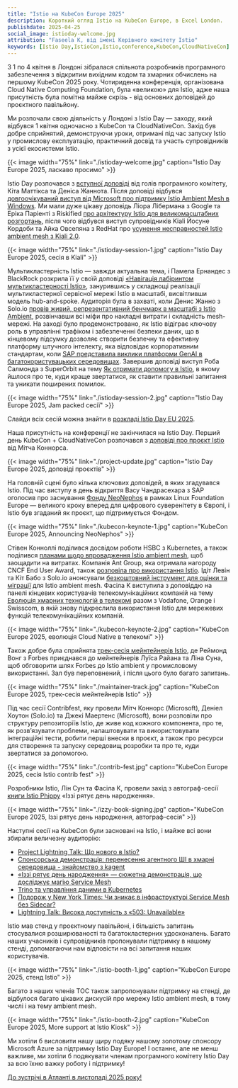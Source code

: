 ```yaml
---
title: "Istio на KubeCon Europe 2025"
description: Короткий огляд Istio на KubeCon Europe, в Excel London.
publishdate: 2025-04-25
social_image: istioday-welcome.jpg
attribution: "Faseela K, від імені Керівного комітету Istio"
keywords: [Istio Day,IstioCon,Istio,conference,KubeCon,CloudNativeCon]
---
```


З 1 по 4 квітня в Лондоні зібралася спільнота розробників програмного забезпечення з відкритим вихідним кодом та хмарних обчислень на першому KubeCon 2025 року. Чотириденна конференція, організована Cloud Native Computing Foundation, була «великою» для Istio, адже наша присутність була помітна майже скрізь - від основних доповідей до проєктного павільйону.

Ми розпочали свою діяльність у Лондоні з Istio Day — заходу, який відбувся 1 квітня одночасно з KubeCon та CloudNativeCon. Захід був добре сприйнятий, демонструючи уроки, отримані під час запуску Istio у промислову експлуатацію, практичний досвід та участь супровідників з усієї екосистеми Istio.

{{< image width="75%"
    link="./istioday-welcome.jpg"
    caption="Istio Day Europe 2025, ласкаво просимо"
    >}}

Istio Day розпочався з [вступної доповіді](https://youtu.be/v10UpNQIoT0?si=CEOwz3nMMPVP7XWE) від голів програмного комітету, Кіта Маттікса та Деніса Жаннота. Після доповіді відбувся [довгоочікуваний виступ від Microsoft про підтримку Istio Ambient Mesh в Windows](https://youtu.be/sULnWlj8sR8?si=ewQ2hgdEZ5ZSRGuK). Ми мали дуже цікаву доповідь Ліора Лібермана з Google та Еріка Паріенті з Riskified [про архітектуру Istio для великомасштабних розгортань](https://youtu.be/GNi9ZJFuups?si=7gjH_tW6dURyJOLZ), після чого відбувся виступ супровідників Kiali Йосуне Кордоби та Айка Овсепяна з RedHat про [усунення несправностей Istio ambient mesh з Kiali 2.0](https://youtu.be/kodNy436ND0?si=Qyh4ebtfnYV2H6Ap).

{{< image width="75%"
    link="./istioday-session-1.jpg"
    caption="Istio Day Europe 2025, сесія в Kiali"
    >}}

Мультикластерність Istio — завжди актуальна тема, і Памела Ернандес з BlackRock розкрила її у своїй доповіді [«Навігація лабіринтом мультикластерності Istio»](https://youtu.be/WpEkfVGWmd8?si=amUJ2sbZVq_sDV3a), занурившись у складнощі реалізації мультикластерної сервісної мережі Istio в масштабі, висвітливши модель hub-and-spoke. Аудиторія була в захваті, коли Денис Жанно з Solo.io [провів живий, репрезентативний бенчмарк в масштабі з Istio Ambient](https://youtu.be/oi4TpxuIYXk?si=EBITga8tgsKvII9-), розвінчавши всі міфи про накладні витрати і складність mesh-мережі. На заході було продемонстровано, як Istio відіграє ключову роль в управлінні трафіком і забезпеченні безпеки даних, що в кінцевому підсумку дозволяє створити безпечну та ефективну платформу штучного інтелекту, яка відповідає корпоративним стандартам, коли [SAP представила виклики платформи GenAI в багатокористувацьких середовищах](https://youtu.be/j2jS_62N19I?si=Szz0ZFURpryD9H0H). Завершив доповіді виступ Роба Салмонда з SuperOrbit на тему [Як отримати допомогу в Istio](https://youtu.be/WNqEQrrQnMs?si=LJaDDVqRX_03kz4B), в якому йшлося про те, куди краще звертатися, як ставити правильні запитання та уникати поширених помилок.

{{< image width="75%"
    link="./istioday-session-2.jpg"
    caption="Istio Day Europe 2025, Jam packed сесії"
    >}}

Слайди всіх сесій можна знайти в [розкладі Istio Day EU 2025](https://events.linuxfoundation.org/kubecon-cloudnativecon-europe/co-located-events/istio-day/).

Наша присутність на конференції не закінчилася на Istio Day. Перший день KubeCon + CloudNativeCon розпочався з [доповіді про проєкт Istio](https://youtu.be/B7lpXPZPFoI?si=im1PIxsUdHyIXKKk) від Мітча Коннорса.

{{< image width="75%"
    link="./project-update.jpg"
    caption="Istio Day Europe 2025, доповіді проєктів"
    >}}

На головній сцені було кілька ключових доповідей, в яких згадувався Istio. Під час виступу в день відкриття Васу Чандрасехара з SAP оголосив про заснування [Фонду NeoNephos](https://youtu.be/85MDID9Ju04?si=qLGfpbZBC6IMuT_K) в рамках Linux Foundation Europe — великого кроку вперед для цифрового суверенітету в Європі, і Istio був згаданий як проєкт, що підтримується Фондом.

{{< image width="75%"
    link="./kubecon-keynote-1.jpg"
    caption="KubeCon Europe 2025, Announcing NeoNephos"
    >}}

Стівен Конноллі поділився досвідом роботи HSBC з Kubernetes, а також поділився [планами щодо впровадження Istio ambient mesh](https://youtu.be/6D8EZ1fZyh4?si=GvcSG28Lnuy5eTLD), щоб заощадити на витратах. Компанія Ant Group, яка отримала нагороду CNCF End User Award, також [розповіла про використання Istio](https://youtu.be/bjCT7-mFYEo?si=AUMoTzN713_qUVhh). Ідіт Левін та Кіт Бабо з Solo.io анонсували [безкоштовний інструмент для оцінки та міграції](https://youtu.be/-k1CdrRAGMM?si=sDKdfJG5GDn7FWfw) для Istio ambient mesh. Фасіла К виступила з доповіддю на панелі кінцевих користувачів телекомунікаційних компаній на тему [Еволюція хмарних технологій в телекомі](https://youtu.be/qj9q_-S91L8?si=8r3f1d396DSzp1Mg) разом з Vodafone, Orange і Swisscom, в якій знову підкреслила використання Istio для мережевих функцій телекомунікаційних компаній.

{{< image width="75%"
    link="./kubecon-keynote-2.jpg"
    caption="KubeCon Europe 2025, еволюція Cloud Native в телекомі"
    >}}

Також добре була сприйнята [трек-сесія мейнтейнерів Istio](https://youtu.be/poBOYc_EkpA?si=WtxYWvzU4MErnOq4), де Реймонд Вонг з Forbes приєднався до мейнтейнерів Луїса Райана та Ліна Суна, щоб обговорити шлях Forbes до Istio ambient у промисловому використанні. Зал був переповнений, і після цього було багато запитань.

{{< image width="75%"
    link="./maintainer-track.jpg"
    caption="KubeCon Europe 2025, трек-сесія мейнтейнерів Istio"
    >}}

Під час сесії Contribfest, яку провели Мітч Коннорс (Microsoft), Деніел Хоутон (Solo.io) та Джекі Маертенс (Microsoft), вони розповіли про структуру репозиторіїв Istio, де живе код кожного компонента, про те, як розвʼязувати проблеми, налаштовувати та використовувати інтеграційні тести, робити перші внески в проєкт, а також про ресурси для створення та запуску середовищ розробки та про те, куди звертатися за допомогою.

{{< image width="75%"
    link="./contrib-fest.jpg"
    caption="KubeCon Europe 2025, сесія Istio contrib fest"
    >}}

Розробники Istio, Лін Сун та Фасіла К, провели захід з автограф-сесії [книги Istio Phippy](https://youtu.be/mtqUtbMaSDw?si=qB4vbo4ytUL8eLO_) «Іззі рятує день народження».

{{< image width="75%"
    link="./izzy-book-signing.jpg"
    caption="KubeCon Europe 2025, Іззі рятує день народження, автограф-сесія"
    >}}

Наступні сесії на KubeCon були засновані на Istio, і майже всі вони збирали величезну аудиторію:

* [Project Lightning Talk: Що нового в Istio?](https://youtu.be/B7lpXPZPFoI?si=im1PIxsUdHyIXKKk)
* [Спонсорська демонстрація: перенесення агентного ШІ в хмарні середовища - знайомство з kagent](https://youtu.be/-k1CdrRAGMM?si=sDKdfJG5GDn7FWfw)
* [«Іззі рятує день народження» — сюжетна демонстрація, що досліджує магію Service Mesh](https://youtu.be/mtqUtbMaSDw?si=qB4vbo4ytUL8eLO_)
* [Trino та управління даними в Kubernetes](https://youtu.be/vCfehltPKxk?si=WHnMknL_O9K2qKuS)
* [Подорож у New York Times: Чи зникає в інфраструктурі Service Mesh без Sidecar?](https://youtu.be/9U3WMez9q74?si=_lHKUcuTKCCJ2gGQ)
* [Lightning Talk: Висока доступність з «503: Unavailable»](https://youtu.be/0adVcinYGC8?si=b3p6LDgxf2RvQPHK)

Istio мав стенд у проєктному павільйоні, і більшість запитань стосувалися розширюваності та багатокластерних удосконалень. Багато наших учасників і супровідників пропонували підтримку в нашому стенді, допомагаючи нам відповісти на всі запитання наших користувачів.

{{< image width="75%"
    link="./istio-booth-1.jpg"
    caption="KubeCon Europe 2025, стенд Istio"
    >}}

Багато з наших членів TOC також запропонували підтримку на стенді, де відбулося багато цікавих дискусій про мережу Istio ambient mesh, в тому числі і на тему ambient mesh.

{{< image width="75%"
    link="./istio-booth-2.jpg"
    caption="KubeCon Europe 2025, More support at Istio Kiosk"
    >}}

Ми хотіли б висловити нашу щиру подяку нашому золотому спонсору Microsoft Azure за підтримку Istio Day Europe! І останнє, але не менш важливе, ми хотіли б подякувати членам програмного комітету Istio Day за всю їхню важку роботу і підтримку!

[До зустрічі в Атланті в листопаді 2025 року!](https://events.linuxfoundation.org/kubecon-cloudnativecon-north-america/)
